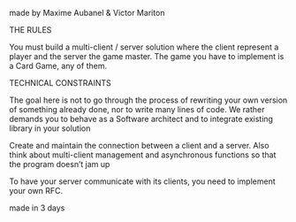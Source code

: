 made by Maxime Aubanel & Victor Mariton

THE RULES

You must build a multi-client / server solution where the client represent a player and the server
the game master. The game you have to implement is a Card Game, any of them.


TECHNICAL CONSTRAINTS

The goal here is not to go through the process of rewriting your own version of something
already done, nor to write many lines of code.
We rather demands you to behave as a Software architect and to integrate existing library
in your solution

Create and maintain the connection between a client and a server.
Also think about multi-client management and asynchronous functions so that the program
doesn’t jam up

To have your server communicate with its clients, you need to implement your own RFC.




made in 3 days
